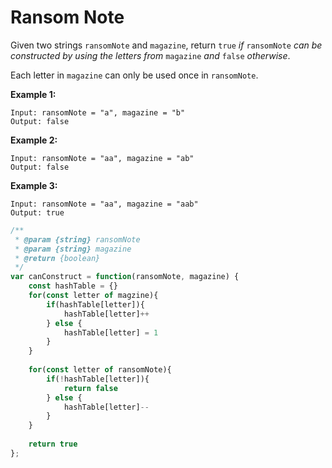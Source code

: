 # Ransom Note

Given two strings `ransomNote` and `magazine`, return `true` *if* `ransomNote` *can be constructed by using the letters from* `magazine` *and* `false` *otherwise*.

Each letter in `magazine` can only be used once in `ransomNote`.

 

**Example 1:**

```
Input: ransomNote = "a", magazine = "b"
Output: false
```

**Example 2:**

```
Input: ransomNote = "aa", magazine = "ab"
Output: false
```

**Example 3:**

```
Input: ransomNote = "aa", magazine = "aab"
Output: true
```

```js
/**
 * @param {string} ransomNote
 * @param {string} magazine
 * @return {boolean}
 */
var canConstruct = function(ransomNote, magazine) {
	const hashTable = {}
    for(const letter of magzine){
        if(hashTable[letter]){
            hashTable[letter]++
        } else {
            hashTable[letter] = 1
        }
    }
    
    for(const letter of ransomNote){
        if(!hashTable[letter]){
            return false
        } else {
            hashTable[letter]--
        }
    }
    
    return true
};
```

